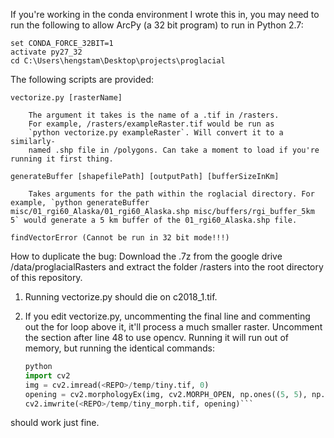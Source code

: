 If you're working in the conda environment I wrote this in, you 
may need to run the following to allow ArcPy (a 32 bit program)
to run in Python 2.7:

	set CONDA_FORCE_32BIT=1
	activate py27_32
	cd C:\Users\hengstam\Desktop\projects\proglacial

The following scripts are provided:

	vectorize.py [rasterName]

		The argument it takes is the name of a .tif in /rasters.
		For example, /rasters/exampleRaster.tif would be run as
		`python vectorize.py exampleRaster`. Will convert it to a similarly-
		named .shp file in /polygons. Can take a moment to load if you're running it first thing.

	generateBuffer [shapefilePath] [outputPath] [bufferSizeInKm]

		Takes arguments for the path within the roglacial directory. For example, `python generateBuffer misc/01_rgi60_Alaska/01_rgi60_Alaska.shp misc/buffers/rgi_buffer_5km 5` would generate a 5 km buffer of the 01_rgi60_Alaska.shp file.

	findVectorError (Cannot be run in 32 bit mode!!!)	

How to duplicate the bug: Download the .7z from the google drive /data/proglacialRasters and extract the folder /rasters into the root directory of this repository. 

1) Running vectorize.py should die on c2018_1.tif. 
2) If you edit vectorize.py, uncommenting the final line and commenting out the for loop above it, it'll process a much smaller raster. Uncomment the section after line 48 to use opencv. Running it will run out of memory, but running the identical commands:
	
	```python
	python
	import cv2
	img = cv2.imread(<REPO>/temp/tiny.tif, 0)
	opening = cv2.morphologyEx(img, cv2.MORPH_OPEN, np.ones((5, 5), np.uint8))
	cv2.imwrite(<REPO>/temp/tiny_morph.tif, opening)```

should work just fine.
